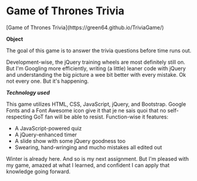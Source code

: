 <h1>Game of Thrones Trivia</h1>
[Game of Thrones Trivia](https://green64.github.io/TriviaGame/)

**Object**

The goal of this game is to answer the trivia questions before time runs out.

Development-wise, the jQuery training wheels are most definitely still on. But I'm Googling more efficiently, writing (a little) leaner code with jQuery and understanding the big picture a wee bit better with every mistake. Ok not every one. But it's happening.

***Technology used***

This game utilizes HTML, CSS, JavaScript, jQuery, and Bootstrap. Google Fonts and a Font Awesome icon give it that je ne sais quoi that no self-respecting GoT fan will be able to resist. Function-wise it features: 
* A JavaScript-powered quiz
* A jQuery-enhanced timer
* A slide show with some jQuery goodness too
* Swearing, hand-wringing and mucho mistakes all edited out

Winter is already here. And so is my next assignment. But I'm pleased with my game, amazed at what I learned, and confident I can apply that knowledge going forward.

